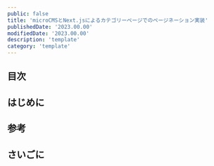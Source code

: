 ```yaml
---
public: false
title: 'microCMSとNext.jsによるカテゴリーページでのページネーション実装'
publishedDate: '2023.00.00'
modifiedDate: '2023.00.00'
description: 'template'
category: 'template'
---
```


## 目次

## はじめに

## 参考

## さいごに
